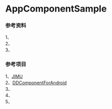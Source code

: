 # AppComponentSample

### 参考资料
1、[]()   
2、[]()   
3、[]()   

### 参考项目  
1、[JIMU](https://github.com/mqzhangw/JIMU)    
2、[DDComponentForAndroid](https://github.com/luojilab/DDComponentForAndroid)   
3、[]()   
4、[]()   
5、[]()    

